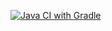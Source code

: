 [![Java CI with Gradle](https://github.com/SSS5900/patterns-delivery-order/actions/workflows/gradle.yml/badge.svg)](https://github.com/SSS5900/patterns-delivery-order/actions/workflows/gradle.yml)